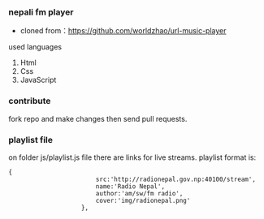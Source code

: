 ### nepali fm player

* cloned from：https://github.com/worldzhao/url-music-player

used languages
1. Html
2. Css
3. JavaScript

### contribute

fork repo and make changes then send pull requests.

### playlist file

on folder js/playlist.js file there are links for live streams.
playlist format is:
 
```
{
                        src:'http://radionepal.gov.np:40100/stream',
                        name:'Radio Nepal',
                        author:'am/sw/fm radio',
                        cover:'img/radionepal.png'
                    }, 
```
